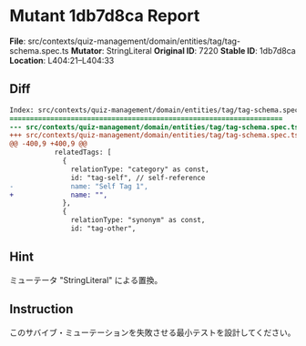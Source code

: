 # Mutant 1db7d8ca Report

**File**: src/contexts/quiz-management/domain/entities/tag/tag-schema.spec.ts
**Mutator**: StringLiteral
**Original ID**: 7220
**Stable ID**: 1db7d8ca
**Location**: L404:21–L404:33

## Diff

```diff
Index: src/contexts/quiz-management/domain/entities/tag/tag-schema.spec.ts
===================================================================
--- src/contexts/quiz-management/domain/entities/tag/tag-schema.spec.ts	original
+++ src/contexts/quiz-management/domain/entities/tag/tag-schema.spec.ts	mutated #7220
@@ -400,9 +400,9 @@
           relatedTags: [
             {
               relationType: "category" as const,
               id: "tag-self", // self-reference
-              name: "Self Tag 1",
+              name: "",
             },
             {
               relationType: "synonym" as const,
               id: "tag-other",
```

## Hint

ミューテータ "StringLiteral" による置換。

## Instruction

このサバイブ・ミューテーションを失敗させる最小テストを設計してください。
